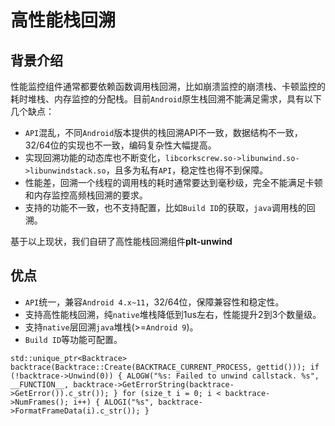# 高性能栈回溯

## 背景介绍

性能监控组件通常都要依赖函数调用栈回溯，比如崩溃监控的崩溃栈、卡顿监控的耗时堆栈、内存监控的分配栈。目前`Android`原生栈回溯不能满足需求，具有以下几个缺点：

* `API`混乱，不同`Android`版本提供的栈回溯API不一致，数据结构不一致，32/64位的实现也不一致，编码复杂性大幅提高。
* 实现回溯功能的动态库也不断变化，`libcorkscrew.so->libunwind.so->libunwindstack.so`，且多为私有`API`，稳定性也得不到保障。
* 性能差，回溯一个线程的调用栈的耗时通常要达到毫秒级，完全不能满足卡顿和内存监控高频栈回溯的要求。
* 支持的功能不一致，也不支持配置，比如`Build ID`的获取，`java`调用栈的回溯。

基于以上现状，我们自研了高性能栈回溯组件**plt-unwind**

## 优点

* `API`统一，兼容`Android 4.x~11`，32/64位，保障兼容性和稳定性。
* 支持高性能栈回溯，纯`native`堆栈降低到1us左右，性能提升2到3个数量级。
* 支持`native`层回溯`java`堆栈(>=`Android 9`)。
* `Build ID`等功能可配置。

``
    std::unique_ptr<Backtrace> backtrace(Backtrace::Create(BACKTRACE_CURRENT_PROCESS, gettid()));
    if (!backtrace->Unwind(0)) {
    ALOGW("%s: Failed to unwind callstack. %s", __FUNCTION__,
    backtrace->GetErrorString(backtrace->GetError()).c_str());
    }
    for (size_t i = 0; i < backtrace->NumFrames(); i++) {
    ALOGI("%s", backtrace->FormatFrameData(i).c_str());
    }
``
